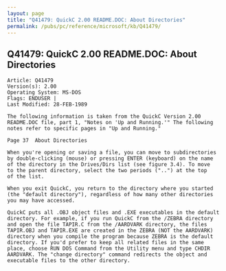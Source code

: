 ```yaml
---
layout: page
title: "Q41479: QuickC 2.00 README.DOC: About Directories"
permalink: /pubs/pc/reference/microsoft/kb/Q41479/
---
```


## Q41479: QuickC 2.00 README.DOC: About Directories

	Article: Q41479
	Version(s): 2.00
	Operating System: MS-DOS
	Flags: ENDUSER |
	Last Modified: 28-FEB-1989
	
	The following information is taken from the QuickC Version 2.00
	README.DOC file, part 1, "Notes on 'Up and Running.'" The following
	notes refer to specific pages in "Up and Running."
	
	Page 37  About Directories
	
	When you're opening or saving a file, you can move to subdirectories
	by double-clicking (mouse) or pressing ENTER (keyboard) on the name
	of the directory in the Drives/Dirs list (see figure 3.4). To move
	to the parent directory, select the two periods ("..") at the top
	of the list.
	
	When you exit QuickC, you return to the directory where you started
	(the "default directory"), regardless of how many other directories
	you may have accessed.
	
	QuickC puts all .OBJ object files and .EXE executables in the default
	directory. For example, if you run QuickC from the /ZEBRA directory
	and open the file TAPIR.C from the /AARDVARK directory, the files
	TAPIR.OBJ and TAPIR.EXE are created in the ZEBRA (NOT the AARDVARK)
	directory when you compile the program because ZEBRA is the default
	directory. If you'd prefer to keep all related files in the same
	place, choose RUN DOS Command from the Utility menu and type CHDIR
	AARDVARK. The "change directory" command redirects the object and
	executable files to the other directory.
